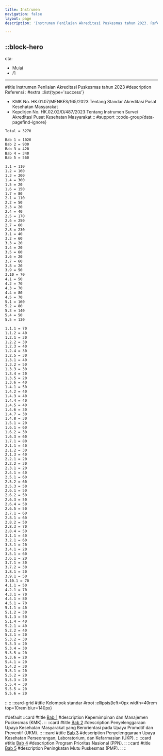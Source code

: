 ```yaml
---
title: Instrumen
navigation: false
layout: page
description: 'Instrumen Penilaian Akreditasi Puskesmas tahun 2023. Referensi : (1) KMK No. HK.01.07/MENKES/165/2023 Tentang Standar Akreditasi Pusat Kesehatan Masyarakat; (2) Kepdirjen No. HK.02.02/D/487/2023 Tentang Instrumen Survei Akreditasi Pusat Kesehatan Masyarakat'

---
```


::block-hero
---
cta: 
  - Mulai
  - /1
---
#title 
Instrumen Penilaian Akreditasi Puskesmas tahun 2023
#description 
Referensi :
#extra 
::list{type='success'}
- KMK No. HK.01.07/MENKES/165/2023 Tentang Standar Akreditasi Pusat Kesehatan Masyarakat 
- Kepdirjen No. HK.02.02/D/487/2023 Tentang Instrumen Survei Akreditasi Pusat Kesehatan Masyarakat
::
#support
::code-group{data-pagefind-ignore}
```bash [Nilai]
Total = 3270
```
```bash [Bab]
Bab 1 = 1020
Bab 2 = 930
Bab 3 = 420 
Bab 4 = 340 
Bab 5 = 560 
```
```bash [Standar]
1.1 = 110
1.2 = 160
1.3 = 200
1.4 = 300
1.5 = 20
1.6 = 150
1.7 = 80
2.1 = 110
2.2 = 50
2.3 = 20
2.4 = 40
2.5 = 170
2.6 = 250
2.7 = 60
2.8 = 230
3.1 = 40
3.2 = 60
3.3 = 20
3.4 = 20
3.5 = 60
3.6 = 20
3.7 = 60
3.8 = 20
3.9 = 50
3.10 = 70
4.1 = 50
4.2 = 70
4.3 = 70
4.4 = 80
4.5 = 70
5.1 = 160
5.2 = 80
5.3 = 140
5.4 = 50
5.5 = 130
```
```bash [Kriteria]
1.1.1 = 70
1.1.2 = 40
1.2.1 = 30
1.2.2 = 30
1.2.3 = 40
1.2.4 = 30
1.2.5 = 30
1.3.1 = 40
1.3.2 = 50
1.3.3 = 30
1.3.4 = 20
1.3.5 = 20
1.3.6 = 40
1.4.1 = 50
1.4.2 = 40
1.4.3 = 40
1.4.4 = 40
1.4.5 = 40
1.4.6 = 30
1.4.7 = 30
1.4.8 = 30
1.5.1 = 20
1.6.1 = 60
1.6.2 = 30
1.6.3 = 60
1.7.1 = 80
2.1.1 = 40
2.1.2 = 30
2.1.3 = 40
2.2.1 = 20
2.2.2 = 30
2.3.1 = 20
2.4.1 = 40
2.5.1 = 60
2.5.2 = 60
2.5.3 = 50
2.6.1 = 50
2.6.2 = 50
2.6.3 = 50
2.6.4 = 50
2.6.5 = 50
2.7.1 = 60
2.8.1 = 60
2.8.2 = 50
2.8.3 = 70
2.8.4 = 50
3.1.1 = 40
3.2.1 = 60
3.3.1 = 20
3.4.1 = 20
3.5.1 = 60
3.6.1 = 20
3.7.1 = 30
3.7.2 = 30
3.8.1 = 20
3.9.1 = 50
3.10.1 = 70
4.1.1 = 50
4.2.1 = 70
4.3.1 = 70
4.4.1 = 80
4.5.1 = 70
5.1.1 = 40
5.1.2 = 30
5.1.3 = 50
5.1.4 = 40
5.2.1 = 40
5.2.2 = 40
5.3.1 = 20
5.3.2 = 30
5.3.3 = 20
5.3.4 = 30
5.3.5 = 20
5.3.6 = 20
5.4.1 = 20
5.4.2 = 30
5.5.1 = 20
5.5.2 = 20
5.5.3 = 20
5.5.4 = 30
5.5.5 = 20
5.5.6 = 20
```
::
::
::card-grid
#title
Kelompok standar
#root
:ellipsis{left=0px width=40rem top=10rem blur=140px}

#default
  ::card
  #title
  [Bab 1](/1)
  #description
  Kepemimpinan dan Manajemen Puskesmas (KMK).
  ::
  ::card
  #title
  [Bab 2](/2)
  #description
  Penyelenggaraan Upaya Kesehatan Masyarakat yang Berorientasi pada Upaya Promotif dan Preventif (UKM).
  ::
  ::card
  #title
  [Bab 3](/3)
  #description
  Penyelenggaraan Upaya Kesehatan Perseorangan, Laboratorium, dan Kefarmasian (UKP).
  ::
  ::card
  #title
  [Bab 4](/4)
  #description
  Program Prioritas Nasional (PPN).
  ::
  ::card
  #title
  [Bab 5](/5)
  #description
  Peningkatan Mutu Puskesmas (PMP). 
  ::
::  